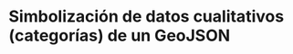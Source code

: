 Simbolización de datos cualitativos (categorías) de un GeoJSON 
========================================================


